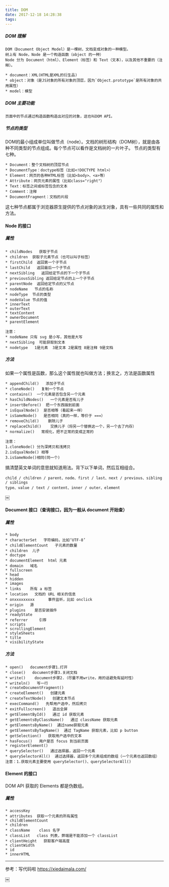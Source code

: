 ```yaml
---
title: DOM
date: 2017-12-18 14:28:38
tags:
---
```


##### DOM 理解
	DOM（Document Object Model）是一棵树，文档变成对象的一种模型。
	树上有 Node，Node 是一个构造函数（object 的一种）
	Node 分为 Document（html）、Element（标签）和 Text（文本），以及其他不重要的（注释）。
	
	* document：XML(HTML是XML的衍生品)
	* object：对象（是JS对象的所有对象的顶层，因为`Object.prototype`是所有对象的共用属性）
	* model：模型

##### DOM 主要功能
	页面中的节点通过构造函数构造出对应的对象，这也叫DOM API。￼

##### 节点的类型
DOM的最小组成单位叫做节点（node）。文档的树形结构（DOM树），就是由各种不同类型的节点组成。每个节点可以看作是文档树的一片叶子。
节点的类型有七种。

	* Document：整个文档树的顶层节点
	* DocumentType：doctype标签（比如<!DOCTYPE html>）
	* Element：网页的各种HTML标签（比如<body>、<a>等）
	* Attribute：网页元素的属性（比如class="right"）
	* Text：标签之间或标签包含的文本
	* Comment：注释
	* DocumentFragment：文档的片段
这七种节点都属于浏览器原生提供的节点对象的派生对象，具有一些共同的属性和方法。

#### Node 的接口
##### 属性

	* childNodes   获取子节点 
	* children  获取子元素节点（也可以叫子标签）  
	* firstChild  返回第一个子节点
	* lastChild   返回最后一个子节点     
	* nextSibling   返回给定节点的下一个子节点 
	* previousSibling 返回给定节点的上一个子节点 
	* parentNode  返回给定节点的父节点 
	* nodeName   节点的名称
	* nodeType  节点的类型     
	* nodeValue 节点的值
	* innerText   
	* outerText  
	* textContent  
	* ownerDocument
	* parentElement  
      
	注意：
	* nodeName 只有 svg 是小写，其他是大写
	* nextSibling  可能获取到文本
	* nodetype   1是元素  3是文本 2是属性 8是注释 9是文档	
##### 方法
如果一个属性是函数，那么这个属性就也叫做方法；换言之，方法是函数属性

	* appendChild()   添加子节点
	* cloneNode()   复制一个节点
	* contains()  一个元素是否包含另一个元素
	* hasChildNodes()   一个元素是否有儿子
	* insertBefore()  把一个东西插到前面
	* isEqualNode()  是否相等（看起来一样）  
	* isSameNode()   是否相同（真的一样，等价于 ===）
	* removeChild()    删除儿子
	* replaceChild()    交换儿子（将另一个替换这一个，另一个去了内存）
	* normalize()   常规化，把不正常的变成正常的

	注意：
	1.cloneNode() 分为深拷贝和浅拷贝
	2.isEqualNode() 相等     
	3.isSameNode()相同(同一个)  

搞清楚英文单词的意思就知道用法。背下以下单词，然后互相组合。

	child / children / parent、node、first / last、next / previous、sibling / siblings
	type、value / text / content、inner / outer、element
￼
#### Document 接口（查询接口，因为一般从 document 开始查）
##### 属性

	* body  
	* characterSet   字符编码，比如‘UTF-8’
	* childElementCount   子元素的数量
	* children  儿子
	* doctype
	* documentElement  html 元素
	* domain   域名
	* fullscreen  
	* head 
	* hidden  
	* images
	* links    所有 a 标签
	* location   文档的 URL 相关的信息
	* onxxxxxxxxx      事件监听，比如 onclick 
	* origin   源
	* plugins    是否安装插件
	* readyState   
	* referrer     引荐
	* scripts
	* scrollingElement
	* styleSheets
	* title
	* visibilityState

##### 方法

	* open()   document步骤1.打开
	* close()   document步骤3.关闭文档
	* write()    document步骤2.（尽量不用write，用的话避免有延时性）
	* writeln()   写一行
	* createDocumentFragment()  
	* createElement()   创建元素
	* createTextNode()   创建文本节点
	* execCommand()   先帮用户选中，然后拷贝
	* exitFullscreen()   退出全屏
	* getElementById()   通过 id 获取元素
	* getElementsByClassName()   通过 className 获取元素
	* getElementsByName()  通过name获取元素
	* getElementsByTagName()  通过 TagName 获取元素，比如 p button
	* getSelection()   获取用户选中的文本
	* hasFocus()   用户是否 focus 到当前页面
	* registerElement() 
	* querySelector()   通过选择器，返回一个元素
	* querySelectorAll()  通过选择器，返回多个元素组成的数组（一个元素也返回数组） 
	注意：1.获取元素主要使用 querySelector()、querySelectorAll() 
           
         
#### Element 的接口
DOM API 获取的 Elements 都是伪数组。
##### 属性

	* accessKey
	* attributes  获取一个元素的所有属性
	* childElementCount
	* children
	* className    class 名字
	* classList   class 列表，弊端是不能添加一个 classList 
	* clientHeight   获取客户端高度
	* clientWidth
	* id
	* innerHTML

----
参考：写代码啦 <https://xiedaimala.com/>

￼

	


	
	
		
	
	


		
			
		
	
	
	
	

